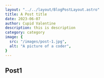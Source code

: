 ```yaml
---
layout: "../../layout/BlogPostLayout.astro"
title: A Post title
date: 2023-06-07
author: Cupid Valentine
description: this is description
category: category
image: {
  src: "/images/post-1.jpg",
  alt: "A picture of a coder",
}
---
```


## Post1